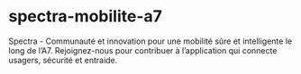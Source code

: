 # spectra-mobilite-a7
Spectra - Communauté et innovation pour une mobilité sûre et intelligente le long de l’A7. Rejoignez-nous pour contribuer à l’application qui connecte usagers, sécurité et entraide.
